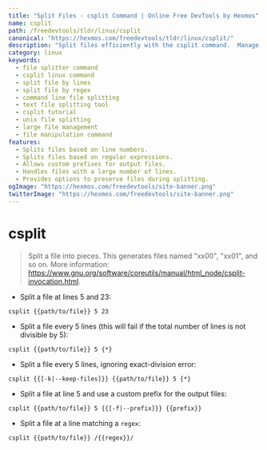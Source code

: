 ```yaml
---
title: "Split Files - csplit Command | Online Free DevTools by Hexmos"
name: csplit
path: /freedevtools/tldr/linux/csplit
canonical: "https://hexmos.com/freedevtools/tldr/linux/csplit/"
description: "Split files efficiently with the csplit command.  Manage large files, customize splits by line numbers or regex, and generate multiple output files easily. Free online tool, no registration required."
category: linux
keywords:
  - file splitter command
  - csplit linux command
  - split file by lines
  - split file by regex
  - command line file splitting
  - text file splitting tool
  - csplit tutorial
  - unix file splitting
  - large file management
  - file manipulation command
features:
  - Splits files based on line numbers.
  - Splits files based on regular expressions.
  - Allows custom prefixes for output files.
  - Handles files with a large number of lines.
  - Provides options to preserve files during splitting.
ogImage: "https://hexmos.com/freedevtools/site-banner.png"
twitterImage: "https://hexmos.com/freedevtools/site-banner.png"
---
```


# csplit

> Split a file into pieces.
> This generates files named "xx00", "xx01", and so on.
> More information: <https://www.gnu.org/software/coreutils/manual/html_node/csplit-invocation.html>.

- Split a file at lines 5 and 23:

`csplit {{path/to/file}} 5 23`

- Split a file every 5 lines (this will fail if the total number of lines is not divisible by 5):

`csplit {{path/to/file}} 5 {*}`

- Split a file every 5 lines, ignoring exact-division error:

`csplit {{[-k|--keep-files]}} {{path/to/file}} 5 {*}`

- Split a file at line 5 and use a custom prefix for the output files:

`csplit {{path/to/file}} 5 {{[-f|--prefix]}} {{prefix}}`

- Split a file at a line matching a `regex`:

`csplit {{path/to/file}} /{{regex}}/`
